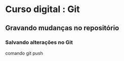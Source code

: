 # Curso digital : Git

## Gravando mudanças no repositório

### Salvando alterações no Git
comando git push